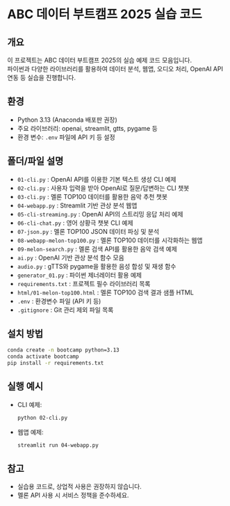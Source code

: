 # ABC 데이터 부트캠프 2025 실습 코드

## 개요
이 프로젝트는 ABC 데이터 부트캠프 2025의 실습 예제 코드 모음입니다.  
파이썬과 다양한 라이브러리를 활용하여 데이터 분석, 웹앱, 오디오 처리, OpenAI API 연동 등 실습을 진행합니다.

## 환경

- Python 3.13 (Anaconda 배포판 권장)
- 주요 라이브러리: openai, streamlit, gtts, pygame 등
- 환경 변수: `.env` 파일에 API 키 등 설정

## 폴더/파일 설명

- `01-cli.py` : OpenAI API를 이용한 기본 텍스트 생성 CLI 예제
- `02-cli.py` : 사용자 입력을 받아 OpenAI로 질문/답변하는 CLI 챗봇
- `03-cli.py` : 멜론 TOP100 데이터를 활용한 음악 추천 챗봇
- `04-webapp.py` : Streamlit 기반 관상 분석 웹앱
- `05-cli-streaming.py` : OpenAI API의 스트리밍 응답 처리 예제
- `06-cli-chat.py` : 영어 상황극 챗봇 CLI 예제
- `07-json.py` : 멜론 TOP100 JSON 데이터 파싱 및 분석
- `08-webapp-melon-top100.py` : 멜론 TOP100 데이터를 시각화하는 웹앱
- `09-melon-search.py` : 멜론 검색 API를 활용한 음악 검색 예제
- `ai.py` : OpenAI 기반 관상 분석 함수 모음
- `audio.py` : gTTS와 pygame을 활용한 음성 합성 및 재생 함수
- `generator_01.py` : 파이썬 제너레이터 활용 예제
- `requirements.txt` : 프로젝트 필수 라이브러리 목록
- `html/01-melon-top100.html` : 멜론 TOP100 검색 결과 샘플 HTML
- `.env` : 환경변수 파일 (API 키 등)
- `.gitignore` : Git 관리 제외 파일 목록

## 설치 방법

```sh
conda create -n bootcamp python=3.13
conda activate bootcamp
pip install -r requirements.txt
```

## 실행 예시

- CLI 예제:
  ```sh
  python 02-cli.py
  ```
- 웹앱 예제:
  ```sh
  streamlit run 04-webapp.py
  ```

## 참고

- 실습용 코드로, 상업적 사용은 권장하지 않습니다.
- 멜론 API 사용 시 서비스 정책을 준수하세요.